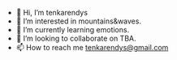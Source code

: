 - 👋 Hi, I’m tenkarendys
- 👀 I’m interested in mountains&waves.
- 🌱 I’m currently learning emotions.
- 💞️ I’m looking to collaborate on TBA.
- 📫 How to reach me tenkarendys@gmail.com

<!---
tenkarendys/tenkarendys is a ✨ special ✨ repository because its `README.md` (this file) appears on your GitHub profile.
You can click the Preview link to take a look at your changes.
--->
